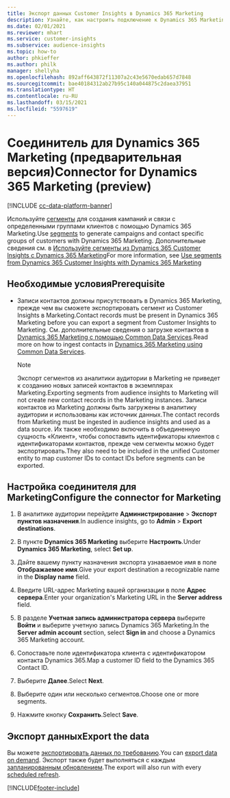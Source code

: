 ```yaml
---
title: Экспорт данных Customer Insights в Dynamics 365 Marketing
description: Узнайте, как настроить подключение к Dynamics 365 Marketing.
ms.date: 02/01/2021
ms.reviewer: mhart
ms.service: customer-insights
ms.subservice: audience-insights
ms.topic: how-to
author: phkieffer
ms.author: philk
manager: shellyha
ms.openlocfilehash: 892aff643872f11307a2c43e5670edab657d7848
ms.sourcegitcommit: bae40184312ab27b95c140a044875c2daea37951
ms.translationtype: HT
ms.contentlocale: ru-RU
ms.lasthandoff: 03/15/2021
ms.locfileid: "5597619"
---
```

# <a name="connector-for-dynamics-365-marketing-preview"></a><span data-ttu-id="c80a6-103">Соединитель для Dynamics 365 Marketing (предварительная версия)</span><span class="sxs-lookup"><span data-stu-id="c80a6-103">Connector for Dynamics 365 Marketing (preview)</span></span>

[!INCLUDE [cc-data-platform-banner](../includes/cc-data-platform-banner.md)]

<span data-ttu-id="c80a6-104">Используйте [сегменты](segments.md) для создания кампаний и связи с определенными группами клиентов с помощью Dynamics 365 Marketing.</span><span class="sxs-lookup"><span data-stu-id="c80a6-104">Use [segments](segments.md) to generate campaigns and contact specific groups of customers with Dynamics 365 Marketing.</span></span> <span data-ttu-id="c80a6-105">Дополнительные сведения см. в [Используйте сегменты из Dynamics 365 Customer Insights с Dynamics 365 Marketing](/dynamics365/marketing/customer-insights-segments)</span><span class="sxs-lookup"><span data-stu-id="c80a6-105">For more information, see [Use segments from Dynamics 365 Customer Insights with Dynamics 365 Marketing](/dynamics365/marketing/customer-insights-segments)</span></span>

## <a name="prerequisite"></a><span data-ttu-id="c80a6-106">Необходимые условия</span><span class="sxs-lookup"><span data-stu-id="c80a6-106">Prerequisite</span></span>

- <span data-ttu-id="c80a6-107">Записи контактов должны присутствовать в Dynamics 365 Marketing, прежде чем вы сможете экспортировать сегмент из Customer Insights в Marketing.</span><span class="sxs-lookup"><span data-stu-id="c80a6-107">Contact records must be present in Dynamics 365 Marketing before you can export a segment from Customer Insights to Marketing.</span></span> <span data-ttu-id="c80a6-108">См. дополнительные сведения о загрузке контактов в [Dynamics 365 Marketing с помощью Common Data Services](connect-power-query.md).</span><span class="sxs-lookup"><span data-stu-id="c80a6-108">Read more on how to ingest contacts in [Dynamics 365 Marketing using Common Data Services](connect-power-query.md).</span></span>

  > [!NOTE]
  > <span data-ttu-id="c80a6-109">Экспорт сегментов из аналитики аудитории в Marketing не приведет к созданию новых записей контактов в экземплярах Marketing.</span><span class="sxs-lookup"><span data-stu-id="c80a6-109">Exporting segments from audience insights to Marketing will not create new contact records in the Marketing instances.</span></span> <span data-ttu-id="c80a6-110">Записи контактов из Marketing должны быть загружены в аналитику аудитории и использованы как источник данных.</span><span class="sxs-lookup"><span data-stu-id="c80a6-110">The contact records from Marketing must be ingested in audience insights and used as a data source.</span></span> <span data-ttu-id="c80a6-111">Их также необходимо включить в объединенную сущность «Клиент», чтобы сопоставить идентификаторы клиентов с идентификаторами контактов, прежде чем сегменты можно будет экспортировать.</span><span class="sxs-lookup"><span data-stu-id="c80a6-111">They also need to be included in the unified Customer entity to map customer IDs to contact IDs before segments can be exported.</span></span>

## <a name="configure-the-connector-for-marketing"></a><span data-ttu-id="c80a6-112">Настройка соединителя для Marketing</span><span class="sxs-lookup"><span data-stu-id="c80a6-112">Configure the connector for Marketing</span></span>

1. <span data-ttu-id="c80a6-113">В аналитике аудитории перейдите **Администрирование** > **Экспорт пунктов назначения**.</span><span class="sxs-lookup"><span data-stu-id="c80a6-113">In audience insights, go to **Admin** > **Export destinations**.</span></span>

1. <span data-ttu-id="c80a6-114">В пункте **Dynamics 365 Marketing** выберите **Настроить**.</span><span class="sxs-lookup"><span data-stu-id="c80a6-114">Under **Dynamics 365 Marketing**, select **Set up**.</span></span>

1. <span data-ttu-id="c80a6-115">Дайте вашему пункту назначения экспорта узнаваемое имя в поле **Отображаемое имя**.</span><span class="sxs-lookup"><span data-stu-id="c80a6-115">Give your export destination a recognizable name in the **Display name** field.</span></span>

1. <span data-ttu-id="c80a6-116">Введите URL-адрес Marketing вашей организации в поле **Адрес сервера**.</span><span class="sxs-lookup"><span data-stu-id="c80a6-116">Enter your organization's Marketing URL in the **Server address** field.</span></span>

1. <span data-ttu-id="c80a6-117">В разделе **Учетная запись администратора сервера** выберите **Войти** и выберите учетную запись Dynamics 365 Marketing.</span><span class="sxs-lookup"><span data-stu-id="c80a6-117">In the **Server admin account** section, select **Sign in** and choose a Dynamics 365 Marketing account.</span></span>

1. <span data-ttu-id="c80a6-118">Сопоставьте поле идентификатора клиента с идентификатором контакта Dynamics 365.</span><span class="sxs-lookup"><span data-stu-id="c80a6-118">Map a customer ID field to the Dynamics 365 Contact ID.</span></span>

1. <span data-ttu-id="c80a6-119">Выберите **Далее**.</span><span class="sxs-lookup"><span data-stu-id="c80a6-119">Select **Next**.</span></span>

1. <span data-ttu-id="c80a6-120">Выберите один или несколько сегментов.</span><span class="sxs-lookup"><span data-stu-id="c80a6-120">Choose one or more segments.</span></span>

1. <span data-ttu-id="c80a6-121">Нажмите кнопку **Сохранить**.</span><span class="sxs-lookup"><span data-stu-id="c80a6-121">Select **Save**.</span></span>

## <a name="export-the-data"></a><span data-ttu-id="c80a6-122">Экспорт данных</span><span class="sxs-lookup"><span data-stu-id="c80a6-122">Export the data</span></span>

<span data-ttu-id="c80a6-123">Вы можете [экспортировать данных по требованию](export-destinations.md).</span><span class="sxs-lookup"><span data-stu-id="c80a6-123">You can [export data on demand](export-destinations.md).</span></span> <span data-ttu-id="c80a6-124">Экспорт также будет выполняться с каждым [запланированным обновлением](system.md#schedule-tab).</span><span class="sxs-lookup"><span data-stu-id="c80a6-124">The export will also run with every [scheduled refresh](system.md#schedule-tab).</span></span>


[!INCLUDE[footer-include](../includes/footer-banner.md)]